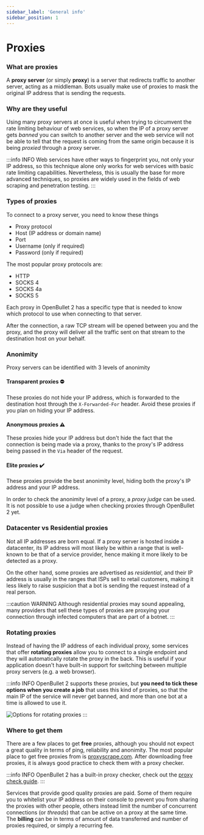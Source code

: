 ```yaml
---
sidebar_label: 'General info'
sidebar_position: 1
---
```


# Proxies

### What are proxies
A **proxy server** (or simply **proxy**) is a server that redirects traffic to another server, acting as a middleman. Bots usually make use of proxies to mask the original IP address that is sending the requests.

### Why are they useful
Using many proxy servers at once is useful when trying to circumvent the rate limiting behaviour of web services, so when the IP of a proxy server gets *banned* you can switch to another server and the web service will not be able to tell that the request is coming from the same origin because it is being *proxied* through a proxy server.

:::info INFO
Web services have other ways to fingerprint you, not only your IP address, so this technique alone only works for web services with basic rate limiting capabilities. Nevertheless, this is usually the base for more advanced techniques, so proxies are widely used in the fields of web scraping and penetration testing.
:::

### Types of proxies
To connect to a proxy server, you need to know these things
- Proxy protocol
- Host (IP address or domain name)
- Port
- Username (only if required)
- Password (only if required)

The most popular proxy protocols are:
- HTTP
- SOCKS 4
- SOCKS 4a
- SOCKS 5

Each proxy in OpenBullet 2 has a specific type that is needed to know which protocol to use when connecting to that server.

After the connection, a raw TCP stream will be opened between you and the proxy, and the proxy will deliver all the traffic sent on that stream to the destination host on your behalf.

### Anonimity
Proxy servers can be identified with 3 levels of anonimity

#### Transparent proxies ⛔️
These proxies do not hide your IP address, which is forwarded to the destination host through the `X-Forwarded-For` header. Avoid these proxies if you plan on hiding your IP address.

#### Anonymous proxies ⚠️
These proxies hide your IP address but don't hide the fact that the connection is being made via a proxy, thanks to the proxy's IP address being passed in the `Via` header of the request.

#### Elite proxies ✔️
These proxies provide the best anonimity level, hiding both the proxy's IP address and your IP address.

In order to check the anonimity level of a proxy, a *proxy judge* can be used. It is not possible to use a judge when checking proxies through OpenBullet 2 yet.

### Datacenter vs Residential proxies
Not all IP addresses are born equal. If a proxy server is hosted inside a datacenter, its IP address will most likely be within a range that is well-known to be that of a service provider, hence making it more likely to be detected as a proxy.

On the other hand, some proxies are advertised as *residential*, and their IP address is usually in the ranges that ISPs sell to retail customers, making it less likely to raise suspicion that a bot is sending the request instead of a real person.

:::caution WARNING
Although residential proxies may sound appealing, many providers that sell these types of proxies are proxying your connection through infected computers that are part of a botnet.
:::

### Rotating proxies
Instead of having the IP address of each individual proxy, some services that offer **rotating proxies** allow you to connect to a single endpoint and they will automatically rotate the proxy in the back. This is useful if your application doesn't have built-in support for switching between multiple proxy servers (e.g. a web browser).

:::info INFO
OpenBullet 2 supports these proxies, but **you need to tick these options when you create a job** that uses this kind of proxies, so that the main IP of the service will never get banned, and more than one bot at a time is allowed to use it.

![Options for rotating proxies](/img/proxies/rotating-options.png)
:::

### Where to get them
There are a few places to get **free** proxies, although you should not expect a great quality in terms of ping, reliability and anonimity. The most popular place to get free proxies from is [proxyscrape.com](https://proxyscrape.com/). After downloading free proxies, it is always good practice to check them with a proxy checker.

:::info INFO
OpenBullet 2 has a built-in proxy checker, check out the [proxy check guide](./check-proxies.md).
:::

Services that provide good quality proxies are paid. Some of them require you to whitelist your IP address on their console to prevent you from sharing the proxies with other people, others instead limit the number of concurrent connections (or *threads*) that can be active on a proxy at the same time. The **billing** can be in terms of amount of data transferred and number of proxies required, or simply a recurring fee.